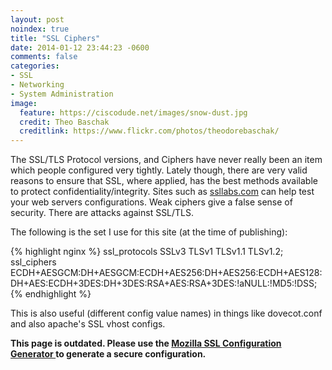 ```yaml
---
layout: post
noindex: true
title: "SSL Ciphers"
date: 2014-01-12 23:44:23 -0600
comments: false
categories: 
- SSL
- Networking
- System Administration
image:
  feature: https://ciscodude.net/images/snow-dust.jpg
  credit: Theo Baschak
  creditlink: https://www.flickr.com/photos/theodorebaschak/
---
```

The SSL/TLS Protocol versions, and Ciphers have never really been an item which people configured very tightly. Lately though, there are very valid reasons to ensure that SSL, where applied, has the best methods available to protect confidentiality/integrity. Sites such as [ssllabs.com](https://www.ssllabs.com/ssltest/analyze.html?d=ciscodude.net) can help test your web servers configurations. Weak ciphers give a false sense of security. There are attacks against SSL/TLS.


The following is the set I use for this site (at the time of publishing):

{% highlight nginx %}
ssl_protocols  SSLv3 TLSv1 TLSv1.1 TLSv1.2;
ssl_ciphers    ECDH+AESGCM:DH+AESGCM:ECDH+AES256:DH+AES256:ECDH+AES128:DH+AES:ECDH+3DES:DH+3DES:RSA+AES:RSA+3DES:!aNULL:!MD5:!DSS;
{% endhighlight %}

This is also useful (different config value names) in things like dovecot.conf and also apache's SSL vhost configs.

**This page is outdated. Please use the [Mozilla SSL Configuration Generator
](https://mozilla.github.io/server-side-tls/ssl-config-generator/) to generate a secure configuration.**
